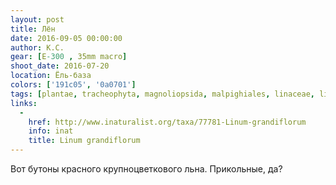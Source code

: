 ```yaml
---
layout: post
title: Лён
date: 2016-09-05 00:00:00
author: К.С.
gear: [E-300 , 35mm macro]
shoot_date: 2016-07-20
location: Ёль-база
colors: ['191c05', '0a0701']
tags: [plantae, tracheophyta, magnoliopsida, malpighiales, linaceae, linum, linum grandiflorum]
links:
  -
    href: http://www.inaturalist.org/taxa/77781-Linum-grandiflorum
    info: inat
    title: Linum grandiflorum
---
```


Вот бутоны красного крупноцветкового льна. Прикольные, да?
